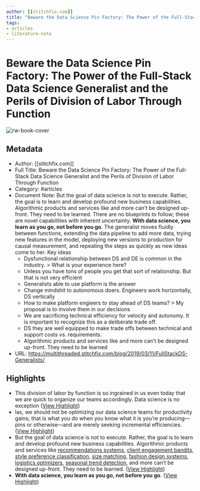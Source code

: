 ```yaml
---
author: [[stitchfix.com]]
title: "Beware the Data Science Pin Factory: The Power of the Full-Stack Data Science Generalist and the Perils of Division of Labor Through Function"
tags: 
- articles
- literature-note
---
```

# Beware the Data Science Pin Factory: The Power of the Full-Stack Data Science Generalist and the Perils of Division of Labor Through Function

![rw-book-cover](https://multithreaded.stitchfix.com/assets/posts/2019-03-11-FullStackDS-Generalists/image1.png)

## Metadata
- Author: [[stitchfix.com]]
- Full Title: Beware the Data Science Pin Factory: The Power of the Full-Stack Data Science Generalist and the Perils of Division of Labor Through Function
- Category: #articles
- Document Note: But the goal of data science is not to execute. Rather, the goal is to learn and develop profound new business capabilities. Algorithmic products and services like and more can’t be designed up-front. They need to be learned. There are no blueprints to follow; these are novel capabilities with inherent uncertainty. **With data science, you learn as you go, not before you go**.
   The generalist moves fluidly between functions, extending the data pipeline to add more data, trying new features in the model, deploying new versions to production for causal measurement, and repeating the steps as quickly as new ideas come to her.
   Key ideas
   - Dysfunctional relationship between DS and DE is common in the industry. > What is your experience here?
   - Unless you have tons of people you get that sort of relationship. But that is not very efficient
   - Generalists able to use platform is the answer
   - Change mindshit to autonomous doers. Engineers work horizontally, DS vertically
   - How to make platform engieers to stay ahead of DS teams? > My proposal is to involve them in our decisions
   - We are sacrificing technical efficiency for velocity and autonomy. It is important to recognize this as a deliberate trade off.
   - DS they are well equipped to make trade offs between technical and support costs vs. requirements.
   - Algorithmic products and services like and more can’t be designed up-front. They need to be learned 
- URL: https://multithreaded.stitchfix.com/blog/2019/03/11/FullStackDS-Generalists/

## Highlights
- This division of labor by function is so ingrained in us even today that we are quick to organize our teams accordingly. Data science is no exception ([View Highlight](https://read.readwise.io/read/01gs3p24sanjpfaej8v54dnzp5))
- las, we should not be optimizing our data science teams for productivity gains; that is what you do when you know what it is you’re producing—pins or otherwise—and are merely seeking incremental efficiencies. ([View Highlight](https://read.readwise.io/read/01gs3p2hddvnezjk7j7919a91p))
- But the goal of data science is not to execute. Rather, the goal is to learn and develop profound new business capabilities. Algorithmic products and services like [recommendations systems](https://multithreaded.stitchfix.com/blog/2015/07/14/glmms/), [client engagement bandits](https://multithreaded.stitchfix.com/blog/2018/11/08/bandits/), [style preference classification](https://multithreaded.stitchfix.com/blog/2018/06/28/latent-style/), [size matching](https://multithreaded.stitchfix.com/blog/2017/12/13/latentsize/), [fashion design systems](https://multithreaded.stitchfix.com/blog/2016/07/14/data-driven-fashion-design/), [logistics optimizers](https://multithreaded.stitchfix.com/blog/2016/07/21/skynet-salesman/), [seasonal trend detection](https://multithreaded.stitchfix.com/blog/2016/08/23/seasonal-trends/), and more can’t be designed up-front. They need to be learned. ([View Highlight](https://read.readwise.io/read/01gs3p2rte7kqrjzj2387bva4h))
- **With data science, you learn as you go, not before you go**. ([View Highlight](https://read.readwise.io/read/01gs3p2xtmesn58vq2t2qs5skj))
